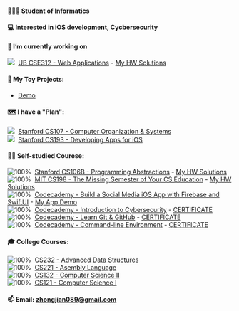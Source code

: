 #### 👨🏻‍🎓 Student of Informatics

#### 💻 Interested in iOS development, Cycbersecurity

#### 📍 I’m currently working on
![](https://progress-bar.dev/50)&nbsp;&nbsp;[UB CSE312 - Web Applications](https://cse312.com) - [My HW Solutions](https://github.com/a2677331/CSE312-Web-Applications)

#### 📌 My Toy Projects: 
- [Demo](https://www.youtube.com/playlist?list=PLE-isvGZOtw-1nRsCVy_yjKNnOzew7zLr)

#### 🗺 I have a "Plan":
![](https://progress-bar.dev/0)&nbsp;&nbsp;[Stanford CS107 - Computer Organization & Systems](https://cs.stanford.edu/degrees/undergrad/Requirements.shtml) \
![](https://progress-bar.dev/0)&nbsp;&nbsp;[Stanford CS193 - Developing Apps for iOS](https://cs193p.sites.stanford.edu)

#### 🏴‍☠️ Self-studied Courese:
![100%](https://progress-bar.dev/100)&nbsp;&nbsp;[Stanford CS106B - Programming Abstractions](https://web.stanford.edu/class/archive/cs/cs106b/cs106b.1192/) - [My HW Solutions](https://github.com/a2677331/My-Solutions-Stanford-CS106B-HW) \
![100%](https://progress-bar.dev/100)&nbsp;&nbsp;[MIT CS198 - The Missing Semester of Your CS Education](https://missing.csail.mit.edu) - [My HW Solutions](https://github.com/a2677331/MIT-Missing-Semester-My-Solutions.git) \
![100%](https://progress-bar.dev/100)&nbsp;&nbsp;[Codecademy - Build a Social Media iOS App with Firebase and SwiftUI](https://www.codecademy.com/learn/paths/build-a-social-media-ios-app-with-firebase-and-swiftui) - [My App Demo](https://www.youtube.com/watch?v=Hj154rLK7hw&t=25s) \
![100%](https://progress-bar.dev/100)&nbsp;&nbsp;[Codecademy - Introduction to Cybersecurity](https://www.codecademy.com/learn/introduction-to-cybersecurity) - [CERTIFICATE](https://www.codecademy.com/profiles/jianZ5320566309/certificates/de0bd5c89521d004ce449a86b0ad3319) \
![100%](https://progress-bar.dev/100)&nbsp;&nbsp;[Codecademy - Learn Git & GitHub](https://www.codecademy.com/learn/learn-git) - [CERTIFICATE](https://www.codecademy.com/profiles/jianZ5320566309/certificates/a8ab218d5950c29861635cc0bf12fd13) \
![100%](https://progress-bar.dev/100)&nbsp;&nbsp;[Codecademy - Command-line Environment](https://www.codecademy.com/learn/learn-the-command-line) - [CERTIFICATE](https://www.codecademy.com/profiles/jianZ5320566309/certificates/c87ba0541f8be78bc2f4ba1128233f6f)

#### 🎓 College Courses:
![100%](https://progress-bar.dev/100)&nbsp;&nbsp;[CS232 - Advanced Data Structures](https://github.com/a2677331/My-Solutions-CS232-HW) \
![100%](https://progress-bar.dev/100)&nbsp;&nbsp;[CS221 - Asembly Language](https://github.com/a2677331/My-Solutions-CS221-HW) \
![100%](https://progress-bar.dev/100)&nbsp;&nbsp;[CS132 - Computer Science II](https://github.com/a2677331/My-Solutions-CS132-HW) \
![100%](https://progress-bar.dev/100)&nbsp;&nbsp;[CS121 - Computer Science I](https://github.com/a2677331/My-Solutions-CS121-HW)

#### 📫 Email: [zhongjian089@gmail.com](mailto:zhongjian089@gmail.com)
